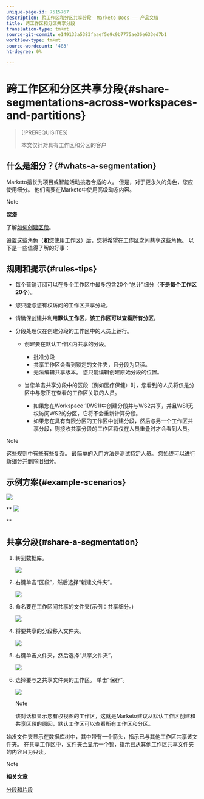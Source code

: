```yaml
---
unique-page-id: 7515767
description: 跨工作区和分区共享分段- Marketo Docs —— 产品文档
title: 跨工作区和分区共享分段
translation-type: tm+mt
source-git-commit: e149133a5383faaef5e9c9b7775ae36e633ed7b1
workflow-type: tm+mt
source-wordcount: '483'
ht-degree: 0%

---
```



# 跨工作区和分区共享分段{#share-segmentations-across-workspaces-and-partitions}

>[!PREREQUISITES]
>
>本文仅针对具有工作区和分区的客户

## 什么是细分？{#whats-a-segmentation}

Marketo擅长为项目或智能活动挑选合适的人。 但是，对于更永久的角色，您应使用细分。 他们需要在Marketo中使用高级动态内容。

>[!NOTE]
>
>**深潜**
>
>了解[如何创建区段](../../../product-docs/personalization/segmentation-and-snippets/segmentation/create-a-segmentation.md)。

设置这些角色（**和**&#x200B;您使用工作区）后，您将希望在工作区之间共享这些角色。 以下是一些值得了解的好事：

## 规则和提示{#rules-tips}

* 每个营销订阅可以在多个工作区中最多包含20个“总计”细分（**不是每个工作区20个**）。
* 您只能与您有权访问的工作区共享分段。
* 请确保创建并利用&#x200B;**默认工作区，该工作区可以查看所有分区**。

* 分段处理仅在创建分段的工作区中的人员上运行。

   * 创建要在默认工作区内共享的分段。

      * 批准分段
      * 共享工作区会看到锁定的文件夹，且分段为只读。
      * 无法编辑共享版本。 您只能编辑创建原始分段的位置。
   * 当您单击共享分段中的区段（例如医疗保健）时，您看到的人员将仅是分区中与您正在查看的工作区关联的人员。

      * 如果您在Workspace 1(WS1)中创建分段并与WS2共享，并且WS1无权访问WS2的分区，它将不会重新计算分段。
      * 如果您在具有有限分区的工作区中创建分段，然后与另一个工作区共享分段，则接收共享分段的工作区将仅在人员重叠时才会看到人员。


>[!NOTE]
>
>这些规则中有些有些复杂。 最简单的入门方法是测试特定人员。 您始终可以进行新细分并删除旧细分。

## 示例方案{#example-scenarios}

![](assets/image2015-5-27-16-3a26-3a25.png)

** ![](assets/image2015-5-27-16-3a26-3a48.png)

**

## 共享分段{#share-a-segmentation}

1. 转到数据库。

   ![](assets/image2017-3-29-8-3a15-3a40.png)

1. 右键单击“区段”，然后选择“新建文件夹”。

   ![](assets/image2017-3-29-8-3a40-3a31.png)

1. 命名要在工作区间共享的文件夹(示例：共享细分。)

   ![](assets/image2017-3-29-8-3a40-3a45.png)

1. 将要共享的分段移入文件夹。

   ![](assets/image2017-3-29-8-3a41-3a3.png)

1. 右键单击文件夹，然后选择“共享文件夹”。

   ![](assets/image2017-3-29-8-3a41-3a19.png)

1. 选择要与之共享文件夹的工作区。 单击“保存”。

   ![](assets/image2015-5-27-11-3a6-3a40.png)

   >[!NOTE]
   >
   >该对话框显示您有权视图的工作区，这就是Marketo建议从默认工作区创建和共享区段的原因，默认工作区可以查看所有工作区和分区。

始发文件夹显示在数据库树中，其中带有一个箭头，指示已与其他工作区共享该文件夹。 在共享工作区中，文件夹会显示一个锁，指示已从其他工作区共享文件夹的内容且为只读。

>[!NOTE]
>
>**相关文章**
>
>[分段和片段](http://docs.marketo.com/display/docs/segmentation+and+snippets)

